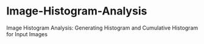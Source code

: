 # Image-Histogram-Analysis
Image Histogram Analysis: Generating Histogram and Cumulative Histogram for Input Images
